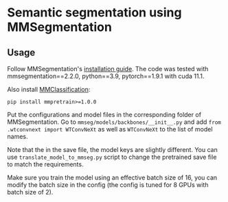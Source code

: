 # Semantic segmentation using MMSegmentation

## Usage

Follow MMSegmentation's [installation guide](https://github.com/open-mmlab/mmsegmentation/blob/main/docs/en/get_started.md#installation). 
The code was tested with mmsegmentation==2.2.0, python==3.9, pytorch==1.9.1 with cuda 11.1.

Also install [MMClassification](https://github.com/open-mmlab/mmclassification):

```shell
pip install mmpretrain>=1.0.0
```

Put the configurations and model files in the corresponding folder of MMSegmentation. Go to `mmseg/models/backbones/__init__.py` and add `from .wtconvnext import WTConvNeXt` as well as `WTConvNeXt` to the list of model names.

Note that the in the save file, the model keys are slightly different. You can use `translate_model_to_mmseg.py` script to change the pretrained save file to match the requirements.

Make sure you train the model using an effective batch size of 16, you can modify the batch size in the config (the config is tuned for 8 GPUs with batch size of 2).

